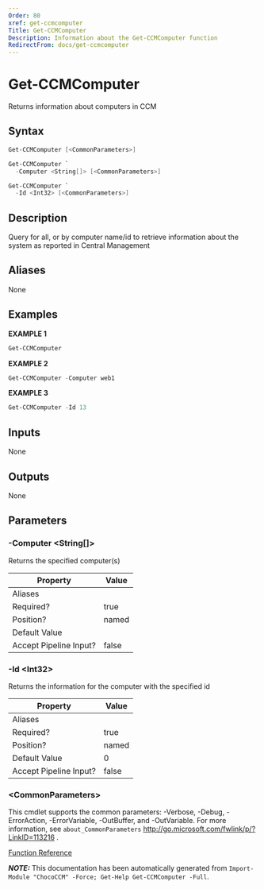 ```yaml
---
Order: 80
xref: get-ccmcomputer
Title: Get-CCMComputer
Description: Information about the Get-CCMComputer function
RedirectFrom: docs/get-ccmcomputer
---
```


# Get-CCMComputer

<!-- This documentation is automatically generated from /Get-CCMComputer.ps1 using GenerateDocs.ps1. Contributions are welcome at the original location(s). -->

Returns information about computers in CCM

## Syntax

~~~powershell
Get-CCMComputer [<CommonParameters>]
~~~


~~~powershell
Get-CCMComputer `
  -Computer <String[]> [<CommonParameters>]
~~~


~~~powershell
Get-CCMComputer `
  -Id <Int32> [<CommonParameters>]
~~~

## Description

Query for all, or by computer name/id to retrieve information about the system as reported in Central Management


## Aliases

None

## Examples

 **EXAMPLE 1**

~~~powershell
Get-CCMComputer

~~~

**EXAMPLE 2**

~~~powershell
Get-CCMComputer -Computer web1

~~~

**EXAMPLE 3**

~~~powershell
Get-CCMComputer -Id 13

~~~

## Inputs

None

## Outputs

None

## Parameters

###  -Computer &lt;String[]&gt;
Returns the specified computer(s)

Property               | Value
---------------------- | -----
Aliases                |
Required?              | true
Position?              | named
Default Value          |
Accept Pipeline Input? | false

###  -Id &lt;Int32&gt;
Returns the information for the computer with the specified id

Property               | Value
---------------------- | -----
Aliases                |
Required?              | true
Position?              | named
Default Value          | 0
Accept Pipeline Input? | false

### &lt;CommonParameters&gt;

This cmdlet supports the common parameters: -Verbose, -Debug, -ErrorAction, -ErrorVariable, -OutBuffer, and -OutVariable. For more information, see `about_CommonParameters` http://go.microsoft.com/fwlink/p/?LinkID=113216 .



[Function Reference](xref:chococcm-functions)

***NOTE:*** This documentation has been automatically generated from `Import-Module "ChocoCCM" -Force; Get-Help Get-CCMComputer -Full`.
